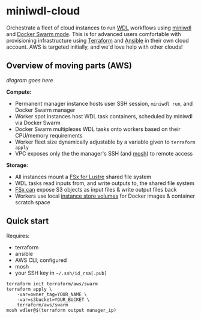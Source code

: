 # miniwdl-cloud

Orchestrate a fleet of cloud instances to run [WDL](https://openwdl.org/) workflows using [miniwdl](https://github.com/chanzuckerberg/miniwdl) and [Docker Swarm mode](https://docs.docker.com/engine/swarm/). This is for advanced users comfortable with provisioning infrastructure using [Terraform](https://www.terraform.io/) and [Ansible](https://www.ansible.com/) in their own cloud account. AWS is targeted initially, and we'd love help with other clouds!

## Overview of moving parts (AWS)

*diagram goes here*

**Compute:**
* Permanent manager instance hosts user SSH session, `miniwdl run`, and Docker Swarm manager
* Worker spot instances host WDL task containers, scheduled by miniwdl via Docker Swarm
* Docker Swarm multiplexes WDL tasks onto workers based on their CPU/memory requirements
* Worker fleet size dynamically adjustable by a variable given to `terraform apply`
* VPC exposes only the the manager's SSH (and [mosh](https://mosh.org/)) to remote access

**Storage:**
* All instances mount a [FSx for Lustre](https://aws.amazon.com/fsx/lustre/) shared file system
* WDL tasks read inputs from, and write outputs to, the shared file system
* [FSx can](https://docs.aws.amazon.com/fsx/latest/LustreGuide/fsx-data-repositories.html) expose S3 objects as input files & write output files back
* Workers use local [instance store volumes](https://docs.aws.amazon.com/AWSEC2/latest/UserGuide/InstanceStorage.html) for Docker images & container scratch space

## Quick start

Requires: 
* terraform
* ansible
* AWS CLI, configured
* mosh
* your SSH key in `~/.ssh/id_rsa[.pub]`

```
terraform init terraform/aws/swarm
terraform apply \
    -var=owner_tag=YOUR_NAME \
    -var=s3bucket=YOUR_BUCKET \
    terraform/aws/swarm
mosh wdler@$(terraform output manager_ip)
```


